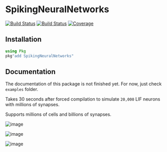 # SpikingNeuralNetworks

[![Build Status](https://travis-ci.com/AStupidBear/SpikingNeuralNetworks.jl.svg?branch=master)](https://travis-ci.com/AStupidBear/SpikingNeuralNetworks.jl)
[![Build Status](https://ci.appveyor.com/api/projects/status/github/AStupidBear/SpikingNeuralNetworks.jl?svg=true)](https://ci.appveyor.com/project/AStupidBear/SpikingNeuralNetworks-jl)
[![Coverage](https://codecov.io/gh/AStupidBear/SpikingNeuralNetworks.jl/branch/master/graph/badge.svg)](https://codecov.io/gh/AStupidBear/SpikingNeuralNetworks.jl)

## Installation

```julia
using Pkg
pkg"add SpikingNeuralNetworks"
```

## Documentation

The documentation of this package is not finished yet. For now, just check `examples` folder.

Takes 30 seconds after forced compilation to simulate `20,000` LIF neurons with millions of synapses.

Supports millions of cells and billions of synapses.

![image](https://user-images.githubusercontent.com/7786645/227809077-b7b19bf0-cffc-493f-9d28-2034d1bdf038.png)


![image](https://user-images.githubusercontent.com/7786645/227809039-6a3250e8-ee10-4820-ae86-84b4eb9733c3.png)


![image](https://user-images.githubusercontent.com/7786645/227809116-d7180fbd-e937-4bdb-bb0d-77645c1eb284.png)
